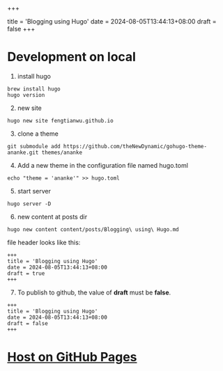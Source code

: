 +++

title = 'Blogging using Hugo'
date = 2024-08-05T13:44:13+08:00
draft = false
+++

# Development on local

1. install hugo
```
brew install hugo
hugo version
```

2. new site

```
hugo new site fengtianwu.github.io
```

3. clone a theme

```
git submodule add https://github.com/theNewDynamic/gohugo-theme-ananke.git themes/ananke
```


4. Add a new theme in the configuration file named hugo.toml

```
echo "theme = 'ananke'" >> hugo.toml
```

5. start server

```
hugo server -D
```

6. new content at posts dir
```
hugo new content content/posts/Blogging\ using\ Hugo.md
```

  file header looks like this:

```
+++
title = 'Blogging using Hugo'
date = 2024-08-05T13:44:13+08:00
draft = true
+++
```

7. To publish to github, the value of **draft** must be **false**.

```
+++
title = 'Blogging using Hugo'
date = 2024-08-05T13:44:13+08:00
draft = false
+++

```

# [Host on GitHub Pages](https://gohugo.io/hosting-and-deployment/hosting-on-github/)


